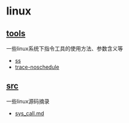 # linux
## [tools](https://github.com/guguyayak/linux/tree/main/tools)
一些linux系统下指令工具的使用方法、参数含义等
- [ss](https://github.com/guguyayak/linux/blob/main/tools/ss.md)
- [trace-noschedule](https://github.com/bytedance/trace-noschedule)
## [src](https://github.com/guguyayak/linux/tree/main/src)
一些linux源码摘录
- [sys_call.md](https://githubsys_call.md.com/guguyayak/linux/blob/main/src/sys_call.md)
